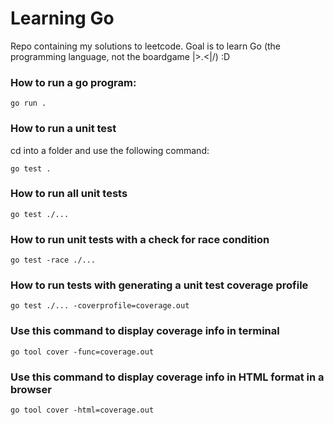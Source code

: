 # Learning Go

Repo containing my solutions to leetcode. Goal is to learn Go (the programming language, not the boardgame \|>.<|/) :D

### How to run a go program:

```
go run .
```

### How to run a unit test

cd into a folder and use the following command:

```
go test .
```

### How to run all unit tests

```
go test ./...
```

### How to run unit tests with a check for race condition

```
go test -race ./...
```

### How to run tests with generating a unit test coverage profile

```
go test ./... -coverprofile=coverage.out
```

### Use this command to display coverage info in terminal

```
go tool cover -func=coverage.out
```

### Use this command to display coverage info in HTML format in a browser

```
go tool cover -html=coverage.out
```
